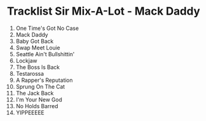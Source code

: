 # Tracklist Sir Mix-A-Lot - Mack Daddy
1. One Time's Got No Case
2. Mack Daddy
3. Baby Got Back
4. Swap Meet Louie
5. Seattle Ain't Bullshittin'
6. Lockjaw
7. The Boss Is Back
8. Testarossa
9. A Rapper's Reputation
10. Sprung On The Cat
11. The Jack Back
12. I'm Your New God
13. No Holds Barred
14. YIPPEEEEE